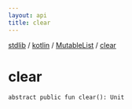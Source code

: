 ```yaml
---
layout: api
title: clear
---
```

[stdlib](../../index.md) / [kotlin](../index.md) / [MutableList](index.md) / [clear](clear.md)

# clear

```
abstract public fun clear(): Unit
```
